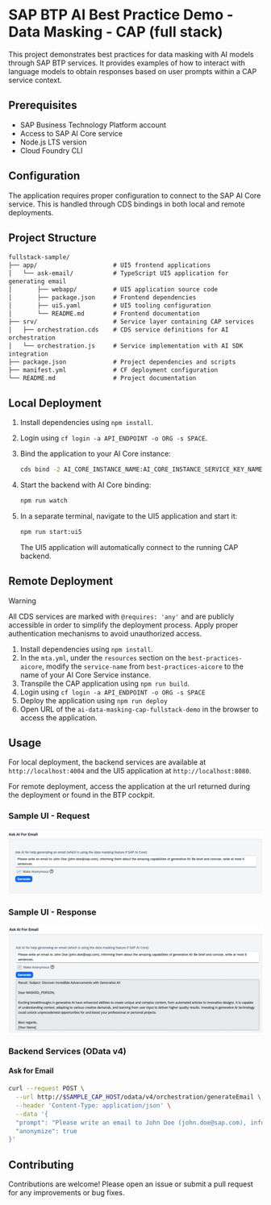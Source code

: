 # SAP BTP AI Best Practice Demo - Data Masking - CAP (full stack)

This project demonstrates best practices for data masking with AI models through SAP BTP services. It provides examples of how to interact with language models to obtain responses based on user prompts within a CAP service context.

## Prerequisites

- SAP Business Technology Platform account
- Access to SAP AI Core service
- Node.js LTS version
- Cloud Foundry CLI

## Configuration

The application requires proper configuration to connect to the SAP AI Core service. This is handled through CDS bindings in both local and remote deployments.

## Project Structure

```
fullstack-sample/
├── app/                     # UI5 frontend applications
│   └── ask-email/           # TypeScript UI5 application for generating email
│       ├── webapp/          # UI5 application source code
│       ├── package.json     # Frontend dependencies
│       ├── ui5.yaml         # UI5 tooling configuration
│       └── README.md        # Frontend documentation
├── srv/                     # Service layer containing CAP services
│   ├── orchestration.cds    # CDS service definitions for AI orchestration
│   └── orchestration.js     # Service implementation with AI SDK integration
├── package.json             # Project dependencies and scripts
├── manifest.yml             # CF deployment configuration
└── README.md                # Project documentation
```

## Local Deployment

1. Install dependencies using `npm install`.

2. Login using `cf login -a API_ENDPOINT -o ORG -s SPACE`.

3. Bind the application to your AI Core instance:

   ```bash
   cds bind -2 AI_CORE_INSTANCE_NAME:AI_CORE_INSTANCE_SERVICE_KEY_NAME
   ```

4. Start the backend with AI Core binding:

   ```bash
   npm run watch
   ```

5. In a separate terminal, navigate to the UI5 application and start it:

   ```bash
   npm run start:ui5
   ```

   The UI5 application will automatically connect to the running CAP backend.

## Remote Deployment

> [!WARNING]  
> All CDS services are marked with `@requires: 'any'` and are publicly accessible in order to simplify the deployment process.
> Apply proper authentication mechanisms to avoid unauthorized access.

1. Install dependencies using `npm install`.
2. In the `mta.yml`, under the `resources` section on the `best-practices-aicore`, modify the `service-name` from `best-practices-aicore` to the name of your AI Core Service instance.
3. Transpile the CAP application using `npm run build`.
4. Login using `cf login -a API_ENDPOINT -o ORG -s SPACE`
5. Deploy the application using `npm run deploy`
6. Open URL of the `ai-data-masking-cap-fullstack-demo` in the browser to access the application.

## Usage

For local deployment, the backend services are available at `http://localhost:4004` and the UI5 application at `http://localhost:8080`.

For remote deployment, access the application at the url returned during the deployment or found in the BTP cockpit.

### Sample UI - Request
![alt text](readme-image-1.png)

### Sample UI - Response
![alt text](readme-image-2.png)

### Backend Services (OData v4)

#### Ask for Email

```bash
curl --request POST \
  --url http://$SAMPLE_CAP_HOST/odata/v4/orchestration/generateEmail \
  --header 'Content-Type: application/json' \
  --data '{
  "prompt": "Please write an email to John Doe (john.doe@sap.com), informing them about the amazing capabilities of generative AI! Be brief and concise, write at most 6 sentences.", 
  "anonymize": true
}'
```


## Contributing

Contributions are welcome! Please open an issue or submit a pull request for any improvements or bug fixes.
